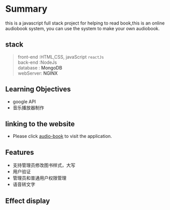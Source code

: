 # Summary 
this is a javascript full stack project for helping to read book,this 
is an online audiobook system, you can use the 
system to make your own audiobook.

## stack
> front-end :HTML,CSS, javaScript `reactJs` </br>
> back-end :NodeJs</br>
> database : <a herf='https://www.mongodb.com/'>MongoDB</a></br>
> webServer: <a herf='https://www.nginx.com/'>NGINX</a>

## Learning Objectives 
- google API 
- 音乐播放器制作

## linking to the website
- Please click [audio-book](http://readbook.myprojectcms.tk/#/) to visit the application.

## Features
- 支持管理员修改图书样式，大写
- 用户验证
- 管理员和普通用户权限管理
- 语音转文字

## Effect display 

